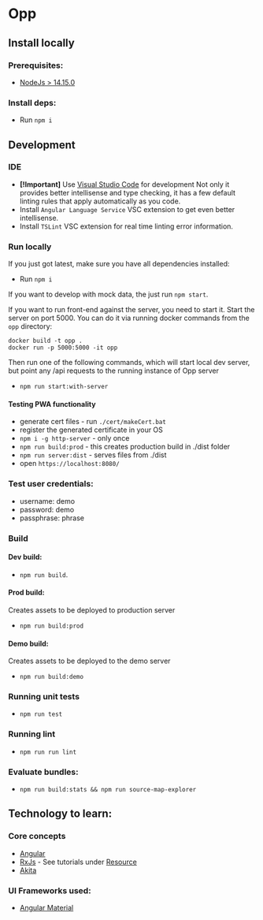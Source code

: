 # Opp

## Install locally

### Prerequisites:

- [NodeJs > 14.15.0](https://nodejs.org/en/download/)

### Install deps:

- Run `npm i`

## Development

### IDE

- **[!Important]** Use [Visual Studio Code](https://code.visualstudio.com/) for development
  Not only it provides better intellisense and type checking, it has a few default linting rules that apply automatically as you code.
- Install `Angular Language Service` VSC extension to get even better intellisense.
- Install `TSLint` VSC extension for real time linting error information.

### Run locally

If you just got latest, make sure you have all dependencies installed:

- Run `npm i`

If you want to develop with mock data, the just run `npm start`.

If you want to run front-end against the server, you need to start it.
Start the server on port 5000. You can do it via running docker commands from the `opp` directory:

```
docker build -t opp .
docker run -p 5000:5000 -it opp
```

Then run one of the following commands, which will start local dev server, but point any /api requests to the running instance of Opp server

- `npm run start:with-server`

#### Testing PWA functionality

- generate cert files - run `./cert/makeCert.bat`
- register the generated certificate in your OS
- `npm i -g http-server` - only once
- `npm run build:prod` - this creates production build in ./dist folder
- `npm run server:dist` - serves files from ./dist
- open `https://localhost:8080/`

### Test user credentials:

- username: demo
- password: demo
- passphrase: phrase

### Build

#### Dev build:

- `npm run build`.

#### Prod build:

Creates assets to be deployed to production server

- `npm run build:prod`

#### Demo build:

Creates assets to be deployed to the demo server

- `npm run build:demo`

### Running unit tests

- `npm run test`

### Running lint

- `npm run run lint`

### Evaluate bundles:

- `npm run build:stats && npm run source-map-explorer`

## Technology to learn:

### Core concepts

- [Angular](https://angular.io/docs/ts/latest/guide/learning-angular.html)
- [RxJs](https://github.com/Reactive-Extensions/RxJS) - See tutorials under [Resource](https://github.com/Reactive-Extensions/RxJS#resources)
- [Akita](https://datorama.github.io/akita/)

### UI Frameworks used:

- [Angular Material](https://github.com/angular/material2)
